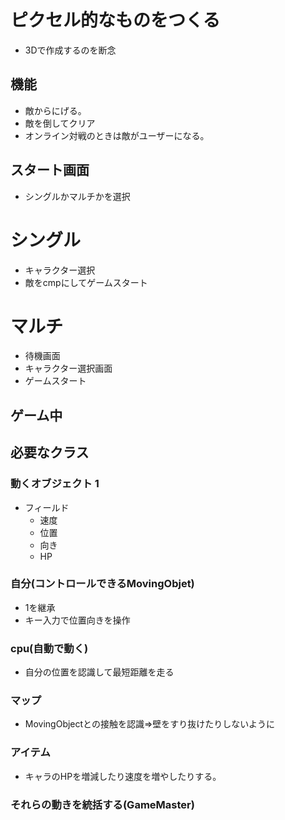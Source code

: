 # ピクセル的なものをつくる

- 3Dで作成するのを断念

## 機能
- 敵からにげる。
- 敵を倒してクリア
- オンライン対戦のときは敵がユーザーになる。

## スタート画面
- シングルかマルチかを選択

# シングル
- キャラクター選択
- 敵をcmpにしてゲームスタート

# マルチ
- 待機画面
- キャラクター選択画面
- ゲームスタート

## ゲーム中

## 必要なクラス

### 動くオブジェクト 1
- フィールド
  - 速度
  - 位置
  - 向き
  - HP

### 自分(コントロールできるMovingObjet)
- 1を継承
- キー入力で位置向きを操作

### cpu(自動で動く)

- 自分の位置を認識して最短距離を走る

### マップ
- MovingObjectとの接触を認識=>壁をすり抜けたりしないように

### アイテム
- キャラのHPを増減したり速度を増やしたりする。

### それらの動きを統括する(GameMaster)

